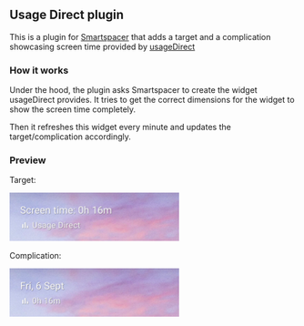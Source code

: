## Usage Direct plugin

This is a plugin for [Smartspacer](https://github.com/KieronQuinn/Smartspacer/) that adds a target and a complication showcasing screen time provided by [usageDirect](https://codeberg.org/fynngodau/usageDirect)

### How it works

Under the hood, the plugin asks Smartspacer to create the widget usageDirect provides. It tries to get the correct dimensions for the widget to show the screen time completely.

Then it refreshes this widget every minute and updates the target/complication accordingly.

### Preview
Target:

![Target preview image](./screenshots/usage_direct_target.png)

Complication:

![Target preview image](./screenshots/usage_direct_complication.png)
